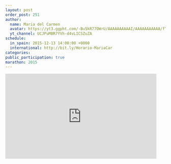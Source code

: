```yaml
---
layout: post
order_post: 251
author:
  name: Maria del Carmen
  avatar: https://yt3.ggpht.com/-Bu5kR77OWrU/AAAAAAAAAAI/AAAAAAAAAAA/fTXa60qSS4A/s88-c-k-no/photo.jpg
  yt_channel: UCJPuMBR7YVh-d4vLICSZuZA
schedule:
  in_spain: 2015-12-13 14:00:00 +0000
  international: http://bit.ly/Horario-MariaCar
categories:
public_participation: true
marathon: 2015
---
```


<iframe width="475" height="267" src="https://www.youtube.com/embed/S4Z03qb1imA" frameborder="0" allowfullscreen></iframe>
